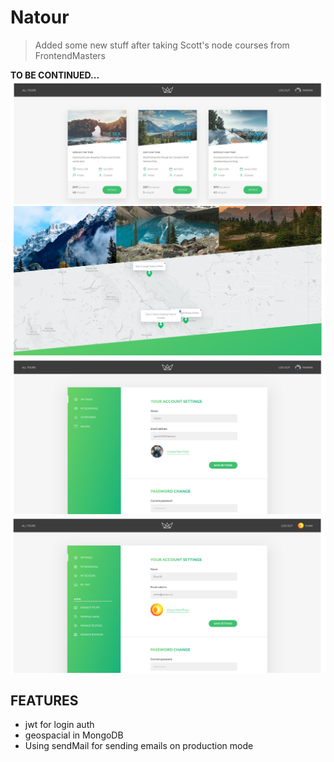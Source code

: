 # Natour

> Added some new stuff after taking Scott's node courses from FrontendMasters

**TO BE CONTINUED...**
![frontpage](./dev-data/img/frontpage.png)
![detailpage](./dev-data/img/detailpage.png)
![mepage](./dev-data/img/mepage.png)
![adminpage](./dev-data/img/adminpage.png)

## FEATURES
- jwt for login auth
- geospacial in MongoDB
- Using sendMail for sending emails on production mode